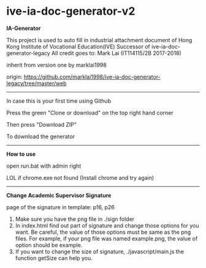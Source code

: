 # ive-ia-doc-generator-v2
<b>IA-Generator</b>

This project is used to auto fill in industrial attachment document of Hong Kong Institute of Vocational Education(IVE) 
Successor of ive-ia-doc-generator-legacy 
All credit goes to: Mark Lai (IT114115/2B 2017-2018)

inherit from version one by marklai1998 

origin: https://github.com/marklai1998/ive-ia-doc-generator-legacy/tree/master/web

-------------------------------------------------------

In case this is your first time using Github

Press the green "Clone or download" on the top right hand corner

Then press "Download ZIP"

To download the generator

-------------------------------------------------------

<b>How to use</b>

open run.bat with admin right

LOL if chrome.exe not found (Install chrome and try again)

---------------------------------------------------------
<b>Change Academic Supervisor Signature</b>

page of the signature in template: p16, p26

1. Make sure you have the png file in ./sign folder
2. In index.html find out part of signature and change those options for you want.
   Be careful, the value of those options must be same as the png files.
   For example, if your png file was named example.png, the value of option should be example.
3. If you want to change the size of signature, ./javascript/main.js the function getSize can help you.